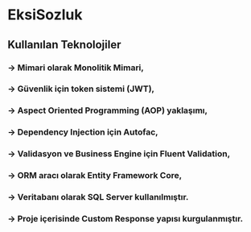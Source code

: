 # EksiSozluk
## Kullanılan Teknolojiler
### -> Mimari olarak Monolitik Mimari,
### -> Güvenlik için token sistemi (JWT),
### -> Aspect Oriented Programming (AOP) yaklaşımı,
### -> Dependency Injection için Autofac,
### -> Validasyon ve Business Engine için Fluent Validation,
### -> ORM aracı olarak Entity Framework Core,
### -> Veritabanı olarak SQL Server kullanılmıştır.
### -> Proje içerisinde Custom Response yapısı kurgulanmıştır.

